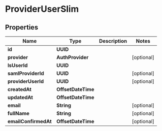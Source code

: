 

# ProviderUserSlim


## Properties

| Name | Type | Description | Notes |
|------------ | ------------- | ------------- | -------------|
|**id** | **UUID** |  |  |
|**provider** | **AuthProvider** |  |  [optional] |
|**lsUserId** | **UUID** |  |  |
|**samlProviderId** | **UUID** |  |  [optional] |
|**providerUserId** | **UUID** |  |  [optional] |
|**createdAt** | **OffsetDateTime** |  |  |
|**updatedAt** | **OffsetDateTime** |  |  |
|**email** | **String** |  |  [optional] |
|**fullName** | **String** |  |  [optional] |
|**emailConfirmedAt** | **OffsetDateTime** |  |  [optional] |



